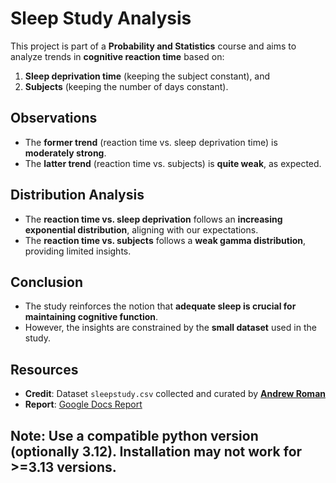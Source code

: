 # Sleep Study Analysis

This project is part of a **Probability and Statistics** course and aims to analyze trends in **cognitive reaction time** based on:

1. **Sleep deprivation time** (keeping the subject constant), and
2. **Subjects** (keeping the number of days constant).

## Observations

- The **former trend** (reaction time vs. sleep deprivation time) is **moderately strong**.
- The **latter trend** (reaction time vs. subjects) is **quite weak**, as expected.

## Distribution Analysis

- The **reaction time vs. sleep deprivation** follows an **increasing exponential distribution**, aligning with our expectations.
- The **reaction time vs. subjects** follows a **weak gamma distribution**, providing limited insights.

## Conclusion

- The study reinforces the notion that **adequate sleep is crucial for maintaining cognitive function**.
- However, the insights are constrained by the **small dataset** used in the study.

## Resources

- **Credit**: Dataset `sleepstudy.csv` collected and curated by **[Andrew Roman](https://github.com/aero-man/sleep-deprivation-study/blob/main/sleepstudy.csv)**
- **Report**: [Google Docs Report](https://docs.google.com/document/d/1VDMlI2Uj8fDYN4hBlUXrAtIcScVBasNuIl2WNcPBTl0/edit?usp=sharing)

## Note: Use a compatible python version (optionally 3.12). Installation may not work for >=3.13 versions.



